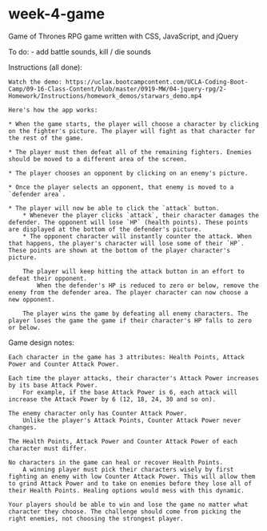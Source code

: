 # week-4-game
Game of Thrones RPG game written with CSS, JavaScript, and jQuery

To do: 
     - add battle sounds, kill / die sounds

Instructions (all done):

    Watch the demo: https://uclax.bootcampcontent.com/UCLA-Coding-Boot-Camp/09-16-Class-Content/blob/master/0919-MW/04-jquery-rpg/2-Homework/Instructions/homework_demos/starwars_demo.mp4

    Here's how the app works:

    * When the game starts, the player will choose a character by clicking on the fighter's picture. The player will fight as that character for the rest of the game.

    * The player must then defeat all of the remaining fighters. Enemies should be moved to a different area of the screen.

    * The player chooses an opponent by clicking on an enemy's picture.

    * Once the player selects an opponent, that enemy is moved to a `defender area`.

    * The player will now be able to click the `attack` button.
        * Whenever the player clicks `attack`, their character damages the defender. The opponent will lose `HP` (health points). These points are displayed at the bottom of the defender's picture. 
        * The opponent character will instantly counter the attack. When that happens, the player's character will lose some of their `HP`. These points are shown at the bottom of the player character's picture.

        The player will keep hitting the attack button in an effort to defeat their opponent.
            When the defender's HP is reduced to zero or below, remove the enemy from the defender area. The player character can now choose a new opponent.

        The player wins the game by defeating all enemy characters. The player loses the game the game if their character's HP falls to zero or below.

Game design notes:

    Each character in the game has 3 attributes: Health Points, Attack Power and Counter Attack Power.

    Each time the player attacks, their character's Attack Power increases by its base Attack Power.
        For example, if the base Attack Power is 6, each attack will increase the Attack Power by 6 (12, 18, 24, 30 and so on).

    The enemy character only has Counter Attack Power.
        Unlike the player's Attack Points, Counter Attack Power never changes.

    The Health Points, Attack Power and Counter Attack Power of each character must differ.

    No characters in the game can heal or recover Health Points.
        A winning player must pick their characters wisely by first fighting an enemy with low Counter Attack Power. This will allow them to grind Attack Power and to take on enemies before they lose all of their Health Points. Healing options would mess with this dynamic.

    Your players should be able to win and lose the game no matter what character they choose. The challenge should come from picking the right enemies, not choosing the strongest player.
